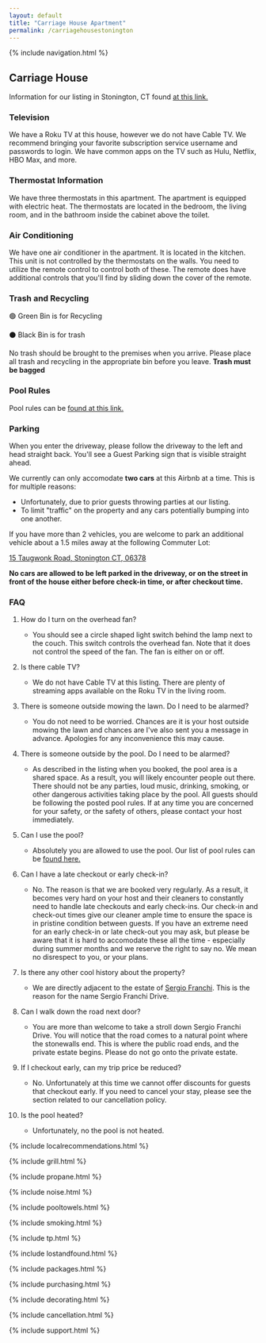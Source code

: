 ```yaml
---
layout: default
title: "Carriage House Apartment"
permalink: /carriagehousestonington
---
```


{% include navigation.html %}

## Carriage House

Information for our listing in Stonington, CT found [at this link.](https://www.airbnb.com/h/carriagehousestonington)

### Television

We have a Roku TV at this house, however we do not have Cable TV. We recommend bringing your favorite subscription service username and passwords to login. We have common apps on the TV such as Hulu, Netflix, HBO Max, and more.

### Thermostat Information

We have three thermostats in this apartment. The apartment is equipped with electric heat. The thermostats are located in the bedroom, the living room, and in the bathroom inside the cabinet above the toilet.

### Air Conditioning

We have one air conditioner in the apartment. It is located in the kitchen. This unit is not controlled by the thermostats on the walls. You need to utilize the remote control to control both of these. The remote does have additional controls that you'll find by sliding down the cover of the remote.

### Trash and Recycling

🟢 Green Bin is for Recycling

⚫ Black Bin is for trash

No trash should be brought to the premises when you arrive. Please place all trash and recycling in the appropriate bin before you leave. **Trash must be bagged**

### Pool Rules

Pool rules can be [found at this link.](/carriagehouse/poolrules)

### Parking

When you enter the driveway, please follow the driveway to the left and head straight back. You'll see a Guest Parking sign that is visible straight ahead.

We currently can only accomodate **two cars** at this Airbnb at a time. This is for multiple reasons:

- Unfortunately, due to prior guests throwing parties at our listing.
- To limit "traffic" on the property and any cars potentially bumping into one another.

If you have more than 2 vehicles, you are welcome to park an additional vehicle about a 1.5 miles away at the following Commuter Lot:

[15 Taugwonk Road, Stonington CT, 06378](https://www.google.com/search?q=15+Taugwonk+Road%2C+Stonington+CT%2C+06378&oq=15+Taugwonk+Road%2C+Stonington+CT%2C+06378&aqs=chrome..69i57j33i299j33i22i29i30.549j0j7&sourceid=chrome&ie=UTF-8#)

**No cars are allowed to be left parked in the driveway, or on the street in front of the house either before check-in time, or after checkout time.**

### FAQ

1. How do I turn on the overhead fan?

   - You should see a circle shaped light switch behind the lamp next to the couch. This switch controls the overhead fan. Note that it does not control the speed of the fan. The fan is either on or off.

2. Is there cable TV?

   - We do not have Cable TV at this listing. There are plenty of streaming apps available on the Roku TV in the living room.

3. There is someone outside mowing the lawn. Do I need to be alarmed?

   - You do not need to be worried. Chances are it is your host outside mowing the lawn and chances are I've also sent you a message in advance. Apologies for any inconvenience this may cause.

4. There is someone outside by the pool. Do I need to be alarmed?

   - As described in the listing when you booked, the pool area is a shared space. As a result, you will likely encounter people out there. There should not be any parties, loud music, drinking, smoking, or other dangerous activities taking place by the pool. All guests should be following the posted pool rules. If at any time you are concerned for your safety, or the safety of others, please contact your host immediately.

5. Can I use the pool?

   - Absolutely you are allowed to use the pool. Our list of pool rules can be [found here.](/carriagehouse/poolrules)

6. Can I have a late checkout or early check-in?

   - No. The reason is that we are booked very regularly. As a result, it becomes very hard on your host and their cleaners to constantly need to handle late checkouts and early check-ins. Our check-in and check-out times give our cleaner ample time to ensure the space is in pristine condition between guests. If you have an extreme need for an early check-in or late check-out you may ask, but please be aware that it is hard to accomodate these all the time - especially during summer months and we reserve the right to say no. We mean no disrespect to you, or your plans.

7. Is there any other cool history about the property?

   - We are directly adjacent to the estate of [Sergio Franchi](https://en.wikipedia.org/wiki/Sergio_Franchi). This is the reason for the name Sergio Franchi Drive.

8. Can I walk down the road next door?

   - You are more than welcome to take a stroll down Sergio Franchi Drive. You will notice that the road comes to a natural point where the stonewalls end. This is where the public
     road ends, and the private estate begins. Please do not go onto the private estate.

9. If I checkout early, can my trip price be reduced?

   - No. Unfortunately at this time we cannot offer discounts for guests that checkout early. If you need to cancel your stay, please see the section related to our cancellation policy.

10. Is the pool heated?
    - Unfortunately, no the pool is not heated.

{% include localrecommendations.html %}

{% include grill.html %}

{% include propane.html %}

{% include noise.html %}

{% include pooltowels.html %}

{% include smoking.html %}

{% include tp.html %}

{% include lostandfound.html %}

{% include packages.html %}

{% include purchasing.html %}

{% include decorating.html %}

{% include cancellation.html %}

{% include support.html %}
